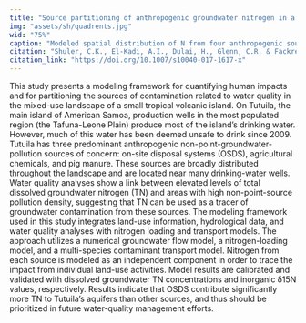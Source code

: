 ```yaml
---
title: "Source partitioning of anthropogenic groundwater nitrogen in a mixed-use landscape, Tutuila, American Samoa"
img: "assets/sh/quadrents.jpg"
wid: "75%"
caption: "Modeled spatial distribution of N from four anthropogenic sources"
citation: "Shuler, C.K., El-Kadi, A.I., Dulai, H., Glenn, C.R. & Fackrell, J., (2017). Source partitioning of anthropogenic groundwater nitrogen in a mixed-use landscape, Tutuila, American Samoa. Hydrogeology Journal, 25(8)"
citation_link: "https://doi.org/10.1007/s10040-017-1617-x"
---
```



This study presents a modeling framework for quantifying human impacts and for partitioning the sources of contamination related to water quality in the mixed-use landscape of a small tropical volcanic island. On Tutuila, the main island of American Samoa, production wells in the most populated region (the Tafuna-Leone Plain) produce most of the island’s drinking water. However, much of this water has been deemed unsafe to drink since 2009. Tutuila has three predominant anthropogenic non-point-groundwater-pollution sources of concern: on-site disposal systems (OSDS), agricultural chemicals, and pig manure. These sources are broadly distributed throughout the landscape and are located near many drinking-water wells. Water quality analyses show a link between elevated levels of total dissolved groundwater nitrogen (TN) and areas with high non-point-source pollution density, suggesting that TN can be used as a tracer of groundwater contamination from these sources. The modeling framework used in this study integrates land-use information, hydrological data, and water quality analyses with nitrogen loading and transport models. The approach utilizes a numerical groundwater flow model, a nitrogen-loading model, and a multi-species contaminant transport model. Nitrogen from each source is modeled as an independent component in order to trace the impact from individual land-use activities. Model results are calibrated and validated with dissolved groundwater TN concentrations and inorganic δ15N values, respectively. Results indicate that OSDS contribute significantly more TN to Tutuila’s aquifers than other sources, and thus should be prioritized in future water-quality management efforts.